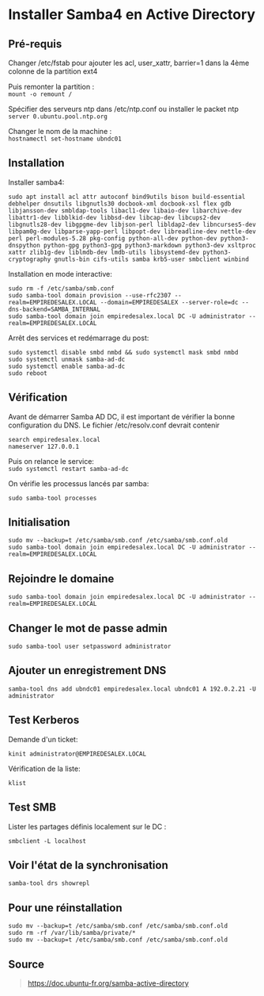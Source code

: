 # Installer Samba4 en Active Directory  

## Pré-requis ##

Changer /etc/fstab pour ajouter les acl, user_xattr, barrier=1 dans la 4ème colonne de la partition ext4  

Puis remonter la partition :  
```mount -o remount /```  

Spécifier des serveurs ntp dans /etc/ntp.conf ou installer le packet ntp  
```server 0.ubuntu.pool.ntp.org ```  

Changer le nom de la machine :  
```hostnamectl set-hostname ubndc01```  

## Installation ##  

Installer samba4:  
```
sudo apt install acl attr autoconf bind9utils bison build-essential debhelper dnsutils libgnutls30 docbook-xml docbook-xsl flex gdb libjansson-dev smbldap-tools libacl1-dev libaio-dev libarchive-dev libattr1-dev libblkid-dev libbsd-dev libcap-dev libcups2-dev libgnutls28-dev libgpgme-dev libjson-perl libldap2-dev libncurses5-dev libpam0g-dev libparse-yapp-perl libpopt-dev libreadline-dev nettle-dev perl perl-modules-5.28 pkg-config python-all-dev python-dev python3-dnspython python-gpg python3-gpg python3-markdown python3-dev xsltproc xattr zlib1g-dev liblmdb-dev lmdb-utils libsystemd-dev python3-cryptography gnutls-bin cifs-utils samba krb5-user smbclient winbind
```  
Installation en mode interactive:  

```
sudo rm -f /etc/samba/smb.conf  
sudo samba-tool domain provision --use-rfc2307 --realm=EMPIREDESALEX.LOCAL --domain=EMPIREDESALEX --server-role=dc --dns-backend=SAMBA_INTERNAL
sudo samba-tool domain join empiredesalex.local DC -U administrator --realm=EMPIREDESALEX.LOCAL
```  

Arrêt des services et redémarrage du post:  

```
sudo systemctl disable smbd nmbd && sudo systemctl mask smbd nmbd  
sudo systemctl unmask samba-ad-dc  
sudo systemctl enable samba-ad-dc  
sudo reboot
```
## Vérification ##  
Avant de démarrer Samba AD DC, il est important de vérifier la bonne configuration du DNS.
Le fichier /etc/resolv.conf devrait contenir
```
search empiredesalex.local  
nameserver 127.0.0.1
```
Puis on relance le service:  
```sudo systemctl restart samba-ad-dc```  

On vérifie les processus lancés par samba:  
```
sudo samba-tool processes
```

## Initialisation ##  
```
sudo mv --backup=t /etc/samba/smb.conf /etc/samba/smb.conf.old  
sudo samba-tool domain join empiredesalex.local DC -U administrator --realm=EMPIREDESALEX.LOCAL
``` 
## Rejoindre le domaine ##  
```
sudo samba-tool domain join empiredesalex.local DC -U administrator --realm=EMPIREDESALEX.LOCAL
```  
## Changer le mot de passe admin ##  
```
sudo samba-tool user setpassword administrator
```  
## Ajouter un enregistrement DNS ##  
```
samba-tool dns add ubndc01 empiredesalex.local ubndc01 A 192.0.2.21 -U administrator
```  
## Test Kerberos ##  
Demande d'un ticket:  
```
kinit administrator@EMPIREDESALEX.LOCAL
```  
Vérification de la liste:  
```
klist
```  
## Test SMB ##  
Lister les partages définis localement sur le DC :  
```
smbclient -L localhost
```

## Voir l'état de la synchronisation ##  
```
samba-tool drs showrepl
```  

## Pour une réinstallation ##  
```
sudo mv --backup=t /etc/samba/smb.conf /etc/samba/smb.conf.old
sudo rm -rf /var/lib/samba/private/*
sudo mv --backup=t /etc/samba/smb.conf /etc/samba/smb.conf.old
```

## Source ##  
> https://doc.ubuntu-fr.org/samba-active-directory 
